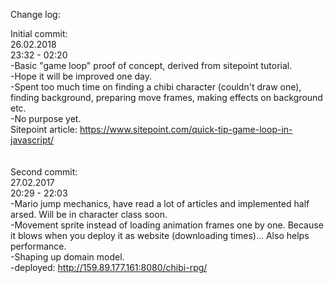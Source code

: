 Change log:

Initial commit:<br />
26.02.2018<br />
23:32 - 02:20<br />
-Basic "game loop" proof of concept, derived from sitepoint tutorial. <br />
-Hope it will be improved one day. <br />
-Spent too much time on finding a chibi character (couldn't draw one), finding background, preparing move frames, making effects on background etc. <br />
-No purpose yet.<br />
Sitepoint article: https://www.sitepoint.com/quick-tip-game-loop-in-javascript/<br />
<br /><br />
Second commit:<br />
27.02.2017<br />
20:29 - 22:03 <br/> 
-Mario jump mechanics, have read a lot of articles and implemented half arsed. Will be in character class soon.<br/>
-Movement sprite instead of loading animation frames one by one. Because it blows when you deploy it as website (downloading times)... Also helps performance.<br/>
-Shaping up domain model.<br/>
-deployed: http://159.89.177.161:8080/chibi-rpg/ <br/>
